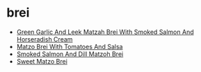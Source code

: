 # brei

 * [Green Garlic And Leek Matzah Brei With Smoked Salmon And Horseradish Cream](index/g/green-garlic-and-leek-matzah-brei-with-smoked-salmon-and-horseradish-cream.json)
 * [Matzo Brei With Tomatoes And Salsa](index/m/matzo-brei-with-tomatoes-and-salsa-352030.json)
 * [Smoked Salmon And Dill Matzoh Brei](index/s/smoked-salmon-and-dill-matzoh-brei-101043.json)
 * [Sweet Matzo Brei](index/s/sweet-matzo-brei.json)
